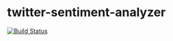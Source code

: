 # twitter-sentiment-analyzer
[![Build Status](https://travis-ci.org/VAlux/twitter-sentiment-analyzer.svg?branch=master)](https://travis-ci.org/VAlux/twitter-sentiment-analyzer)

